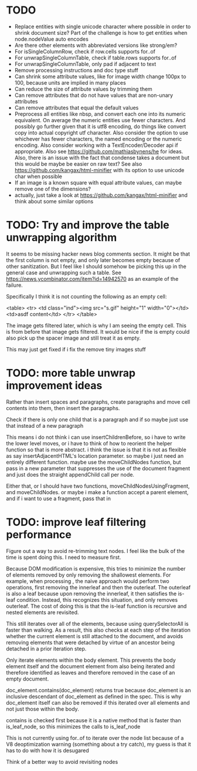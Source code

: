 
# TODO

* Replace entities with single unicode character where possible in order
to shrink document size? Part of the challenge is how to get entities when
node.nodeValue auto encodes
* Are there other elements with abbreviated versions like strong/em?
* For isSingleColumnRow, check if row.cells supports for..of
* For unwrapSingleColumnTable, check if table.rows supports for..of
* For unwrapSingleColumnTable, only pad if adjacent to text
* Remove processing instructions and doc type stuff
* Can shrink some attribute values, like for image width change 100px to 100,
because units are implied in many places
* Can reduce the size of attribute values by trimming them
* Can remove attributes that do not have values that are non-unary attributes
* Can remove attributes that equal the default values
* Preprocess all entities like nbsp, and convert each one into its numeric
equivalent. On average the numeric entities use fewer characters. And possibly
go further given that it is utf8 encoding, do things like convert copy into
actual copyright utf character. Also consider the option to use whichever has
fewer characters, the named encoding or the numeric encoding. Also consider
working with a TextEncoder/Decoder api if appropriate. Also see https://github.com/mathiasbynens/he for ideas. Also, there is an issue with
the fact that condense takes a document but this would be maybe be easier on
raw text? See also https://github.com/kangax/html-minifier with its option
to use unicode char when possible
* If an image is a known square with equal attribute values, can maybe remove
one of the dimensions?
* actually, just take a look at https://github.com/kangax/html-minifier and
think about some similar options

# TODO: Try and improve the table unwrapping algorithm

It seems to be missing hacker news blog comments section. It might be that the
first column is not empty, and only later becomes empty because of other
sanitization. But I feel like I should somehow be picking this up in the
general case and unwrapping such a table. See
https://news.ycombinator.com/item?id=14942570 as an example of the failure.

Specifically I think it is not counting the following as an empty cell:

&lt;table&gt;
&lt;tr&gt;
  &lt;td class="ind"&gt;&lt;img src="s.gif" height="1" width="0"&gt;&lt;/td&gt;
  &lt;td&gt;asdf content&lt;/td&gt;
&lt;/tr&gt;
&lt;/table&gt;

The image gets filtered later, which is why I am seeing the empty cell. This is
from before that image gets filtered. It would be nice if the is empty could
also pick up the spacer image and still treat it as empty.

This may just get fixed if i fix the remove tiny images stuff

# TODO: more table unwrap improvement ideas

Rather than insert spaces and paragraphs, create paragraphs and move cell contents into them, then insert the paragraphs.

Check if there is only one child that is a paragraph and if so maybe just use that instead of a new paragraph

This means i do not think i can use insertChildrenBefore, so i have to write the lower level moves, or i have to think of how to reorient the helper function so that is more abstract. i think the issue is that it is not as flexible as say insertAdjacentHTML's location parameter. so maybe i just need an entirely different function. maybe use the moveChildNodes function, but pass in a new parameter that suppresses the use of the document fragment and just does the straight appendChild call per node.

Either that, or I should have two functions, moveChildNodesUsingFragment, and moveChildNodes. or maybe i make a function accept a parent element, and if i want to use a fragment, pass that in

# TODO: improve leaf filtering performance

Figure out a way to avoid re-trimming text nodes. I feel like the bulk of the time is spent doing this. I need to measure first.

Because DOM modification is expensive, this tries to minimize the number of elements removed by only removing the shallowest elements. For example, when processing , the naive approach would perform two operations, first removing the innerleaf and then the outerleaf. The outerleaf is also a leaf because upon removing the innerleaf, it then satisfies the is-leaf condition. Instead, this recognizes this situation, and only removes outerleaf. The cost of doing this is that the is-leaf function is recursive and nested elements are revisited.

This still iterates over all of the elements, because using querySelectorAll is faster than walking. As a result, this also checks at each step of the iteration whether the current element is still attached to the document, and avoids removing elements that were detached by virtue of an ancestor being detached in a prior iteration step.

Only iterate elements within the body element. This prevents the body element itself and the document element from also being iterated and therefore identified as leaves and therefore removed in the case of an empty document.

doc_element.contains(doc_element) returns true because doc_element is an inclusive descendant of doc_element as defined in the spec. This is why doc_element itself can also be removed if this iterated over all elements and not just those within the body.

contains is checked first because it is a native method that is faster than is_leaf_node, so this minimizes the calls to is_leaf_node

This is not currently using for..of to iterate over the node list because of a V8 deoptimization warning (something about a try catch), my guess is that it has to do with how it is desugared

Think of a better way to avoid revisiting nodes
